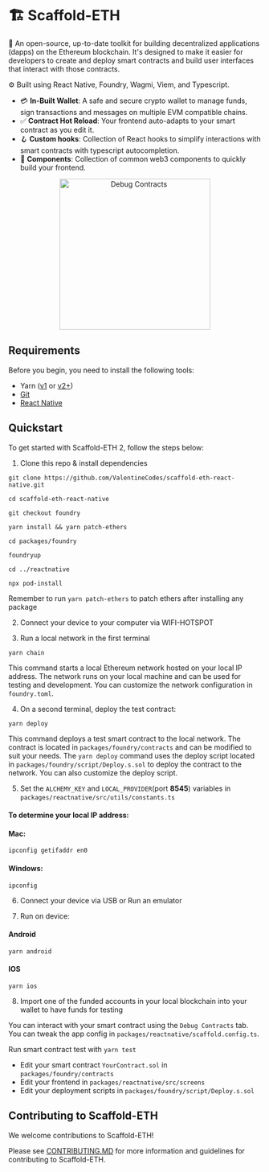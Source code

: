 # 🏗 Scaffold-ETH

🧪 An open-source, up-to-date toolkit for building decentralized applications (dapps) on the Ethereum blockchain. It's designed to make it easier for developers to create and deploy smart contracts and build user interfaces that interact with those contracts.

⚙️ Built using React Native, Foundry, Wagmi, Viem, and Typescript.

- 💳 **In-Built Wallet**: A safe and secure crypto wallet to manage funds, sign transactions and messages on multiple EVM compatible chains.
- ✅ **Contract Hot Reload**: Your frontend auto-adapts to your smart contract as you edit it.
- 🪝 **Custom hooks**: Collection of React hooks to simplify interactions with smart contracts with typescript autocompletion.
- 🧱 **Components**: Collection of common web3 components to quickly build your frontend.

<p align="center">
<img src="packages/reactnative/sern.jpg" alt="Debug Contracts" width="300">
</p>

## Requirements

Before you begin, you need to install the following tools:

- Yarn ([v1](https://classic.yarnpkg.com/en/docs/install/) or [v2+](https://yarnpkg.com/getting-started/install))
- [Git](https://git-scm.com/downloads)
- [React Native](https://reactnative.dev/docs/environment-setup?guide=native&platform=android)

## Quickstart

To get started with Scaffold-ETH 2, follow the steps below:

1. Clone this repo & install dependencies

```
git clone https://github.com/ValentineCodes/scaffold-eth-react-native.git

cd scaffold-eth-react-native

git checkout foundry

yarn install && yarn patch-ethers

cd packages/foundry

foundryup

cd ../reactnative

npx pod-install
```

Remember to run `yarn patch-ethers` to patch ethers after installing any package

2. Connect your device to your computer via WIFI-HOTSPOT

3. Run a local network in the first terminal
```
yarn chain
```

This command starts a local Ethereum network hosted on your local IP address. The network runs on your local machine and can be used for testing and development. You can customize the network configuration in `foundry.toml`.

4. On a second terminal, deploy the test contract:

```
yarn deploy
```

This command deploys a test smart contract to the local network. The contract is located in `packages/foundry/contracts` and can be modified to suit your needs. The `yarn deploy` command uses the deploy script located in `packages/foundry/script/Deploy.s.sol` to deploy the contract to the network. You can also customize the deploy script.

5. Set the `ALCHEMY_KEY` and `LOCAL_PROVIDER`(port **8545**) variables in `packages/reactnative/src/utils/constants.ts`

#### To determine your local IP address:

#### Mac:
```
ipconfig getifaddr en0
```

#### Windows: 
```
ipconfig
```


6. Connect your device via USB or Run an emulator

7. Run on device:

#### Android
```
yarn android
```

#### IOS
```
yarn ios
```

8. Import one of the funded accounts in your local blockchain into your wallet to have funds for testing

You can interact with your smart contract using the `Debug Contracts` tab. You can tweak the app config in `packages/reactnative/scaffold.config.ts`.

Run smart contract test with `yarn test`

- Edit your smart contract `YourContract.sol` in `packages/foundry/contracts`
- Edit your frontend in `packages/reactnative/src/screens`
- Edit your deployment scripts in `packages/foundry/script/Deploy.s.sol`

## Contributing to Scaffold-ETH

We welcome contributions to Scaffold-ETH!

Please see [CONTRIBUTING.MD](https://github.com/ValentineCodes/scaffold-eth-react-native/blob/main/CONTRIBUTING.md) for more information and guidelines for contributing to Scaffold-ETH.
